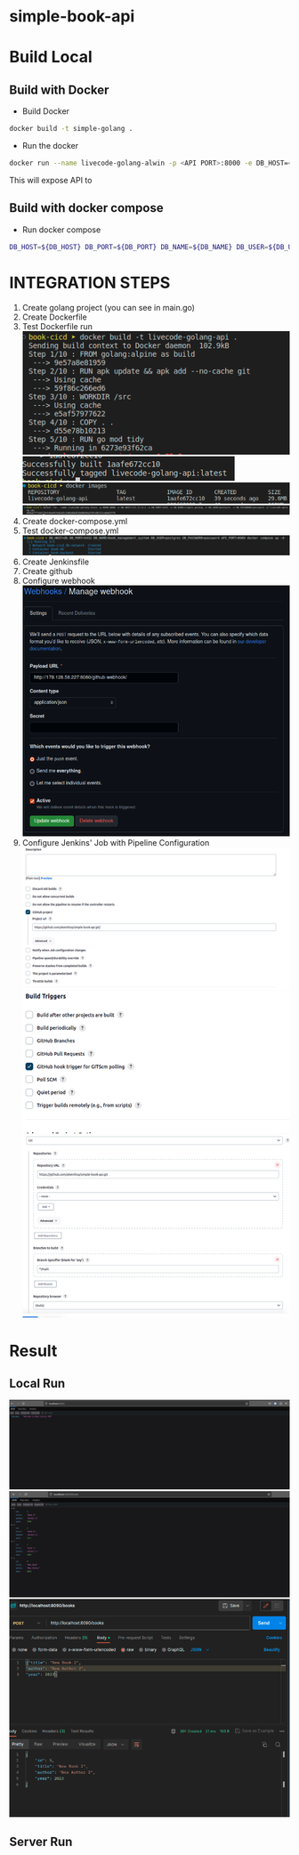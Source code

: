 # simple-book-api

# Build Local
## Build with Docker
- Build Docker
```sh
docker build -t simple-golang .
```
- Run the docker
```sh
docker run --name livecode-golang-alwin -p <API PORT>:8000 -e DB_HOST=<DB HOST> -e DB_PORT=<DB_PORT> -e DB_NAME=<DB_NAME> -e DB_USER=<DB_USER> -e DB_PASSWORD=DB_PASSWORD -d simple-golang
```
This will expose API to <API PORT> 
## Build with docker compose
- Run docker compose
```sh
DB_HOST=${DB_HOST} DB_PORT=${DB_PORT} DB_NAME=${DB_NAME} DB_USER=${DB_USER} DB_PASSWORD=${DB_PASSWORD} API_PORT=${API_PORT} ${DOCKER_APP} compose up -d
```

# INTEGRATION STEPS
1. Create golang project (you can see in main.go)
2. Create Dockerfile
3. Test Dockerfile run
![Test Dockerfile 1](./assets/docker-build.png)
![Test Dockerfile 2](./assets/docker-build2.png)
![Docker Images](./assets/docker-images.png)
![Docker Run](./assets/docker-run.png)
4. Create docker-compose.yml
5. Test docker-compose.yml
![Docker compose Up](./assets/docker-compose-up.png)
6. Create Jenkinsfile
7. Create github
8. Configure webhook
![Webhook setting](./assets/webhook%20setting.png)
9. Configure Jenkins' Job with Pipeline Configuration
![COnfigure 1](./assets/configure-1.png)
![COnfigure 2](./assets/configure-2.png)
![COnfigure 3](./assets/configure-3.png)


# Result
## Local Run
![LOcal API](./assets/local-API.png)
![LOcal API List](./assets/local-API-List.png)
![LOcal API Post](./assets/local-API-Post.png)

## Server Run
